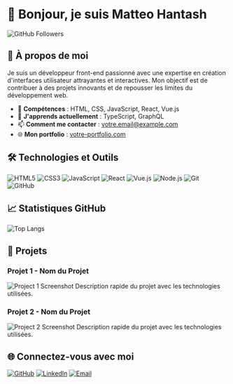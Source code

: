 # 👋 Bonjour, je suis Matteo Hantash

![GitHub Followers](https://img.shields.io/github/followers/yourusername?label=Followers&style=social)

## 🚀 À propos de moi

Je suis un développeur front-end passionné avec une expertise en création d'interfaces utilisateur attrayantes et interactives. Mon objectif est de contribuer à des projets innovants et de repousser les limites du développement web.

- 🎨 **Compétences** : HTML, CSS, JavaScript, React, Vue.js
- 🌱 **J'apprends actuellement** : TypeScript, GraphQL
- 📫 **Comment me contacter** : [votre.email@example.com](mailto:votre.email@example.com)
- 🌐 **Mon portfolio** : [votre-portfolio.com](http://votre-portfolio.com)

## 🛠️ Technologies et Outils

![HTML5](https://img.shields.io/badge/-HTML5-E34F26?style=flat&logo=html5&logoColor=white)
![CSS3](https://img.shields.io/badge/-CSS3-1572B6?style=flat&logo=css3&logoColor=white)
![JavaScript](https://img.shields.io/badge/-JavaScript-F7DF1E?style=flat&logo=javascript&logoColor=black)
![React](https://img.shields.io/badge/-React-61DAFB?style=flat&logo=react&logoColor=black)
![Vue.js](https://img.shields.io/badge/-Vue.js-4FC08D?style=flat&logo=vue-dot-js&logoColor=white)
![Node.js](https://img.shields.io/badge/-Node.js-339933?style=flat&logo=node-dot-js&logoColor=white)
![Git](https://img.shields.io/badge/-Git-F05032?style=flat&logo=git&logoColor=white)
![GitHub](https://img.shields.io/badge/-GitHub-181717?style=flat&logo=github&logoColor=white)

## 📈 Statistiques GitHub

![Top Langs](https://github-readme-stats.vercel.app/api/top-langs/?username=yourusername&layout=compact&theme=radical)

## 🎨 Projets

### Projet 1 - Nom du Projet
![Project 1 Screenshot](https://via.placeholder.com/400x200)
Description rapide du projet avec les technologies utilisées.

### Projet 2 - Nom du Projet
![Project 2 Screenshot](https://via.placeholder.com/400x200)
Description rapide du projet avec les technologies utilisées.

## 🌐 Connectez-vous avec moi

<p align="left">
  <a href="https://github.com/matteohts" target="_blank"><img alt="GitHub" src="https://img.shields.io/badge/GitHub-181717?style=flat&logo=github&logoColor=white"></a>
  <a href="https://www.linkedin.com/in/matteo-hantash-1b9358306/" target="_blank"><img alt="LinkedIn" src="https://img.shields.io/badge/LinkedIn-0077B5?style=flat&logo=linkedin&logoColor=white"></a>
  <a href="mailto:matteo.hts@gmail.com" target="_blank"><img alt="Email" src="https://img.shields.io/badge/Email-D14836?style=flat&logo=gmail&logoColor=white"></a>
</p>
